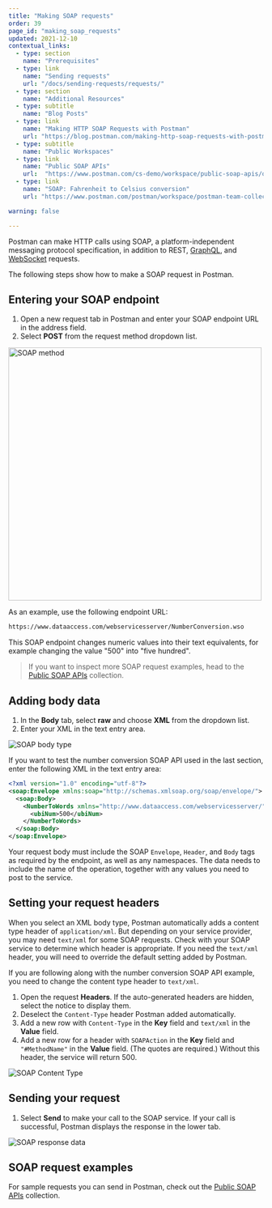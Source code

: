 ```yaml
---
title: "Making SOAP requests"
order: 39
page_id: "making_soap_requests"
updated: 2021-12-10
contextual_links:
  - type: section
    name: "Prerequisites"
  - type: link
    name: "Sending requests"
    url: "/docs/sending-requests/requests/"
  - type: section
    name: "Additional Resources"
  - type: subtitle
    name: "Blog Posts"
  - type: link
    name: "Making HTTP SOAP Requests with Postman"
    url: "https://blog.postman.com/making-http-soap-requests-with-postman/"
  - type: subtitle
    name: "Public Workspaces"
  - type: link
    name: "Public SOAP APIs"
    url:  "https://www.postman.com/cs-demo/workspace/public-soap-apis/overview"
  - type: link
    name: "SOAP: Fahrenheit to Celsius conversion"
    url: "https://www.postman.com/postman/workspace/postman-team-collections/collection/1559645-468bc02d-1eb5-40d6-bf98-b4e5c6574e41?ctx=documentation"

warning: false

---
```


Postman can make HTTP calls using SOAP, a platform-independent messaging protocol specification, in addition to REST, [GraphQL](/docs/sending-requests/supported-api-frameworks/graphql/), and [WebSocket](/docs/sending-requests/supported-api-frameworks/websocket/) requests.

The following steps show how to make a SOAP request in Postman.

## Entering your SOAP endpoint

1. Open a new request tab in Postman and enter your SOAP endpoint URL in the address field.
1. Select __POST__ from the request method dropdown list.

<img src="https://assets.postman.com/postman-docs/soap-method-v9.jpg" alt="SOAP method" width="500px"/>

As an example, use the following endpoint URL:

```xml
https://www.dataaccess.com/webservicesserver/NumberConversion.wso
```

This SOAP endpoint changes numeric values into their text equivalents, for example changing the value "500" into "five hundred".

> If you want to inspect more SOAP request examples, head to the [Public SOAP APIs](https://www.postman.com/cs-demo/workspace/public-soap-apis/overview) collection.

## Adding body data

1. In the __Body__ tab, select __raw__ and choose __XML__ from the dropdown list.
1. Enter your XML in the text entry area.

![SOAP body type](https://assets.postman.com/postman-docs/soap-body-type-v9.jpg)

If you want to test the number conversion SOAP API used in the last section, enter the following XML in the text entry area:

```xml
<?xml version="1.0" encoding="utf-8"?>
<soap:Envelope xmlns:soap="http://schemas.xmlsoap.org/soap/envelope/">
  <soap:Body>
    <NumberToWords xmlns="http://www.dataaccess.com/webservicesserver/">
      <ubiNum>500</ubiNum>
    </NumberToWords>
  </soap:Body>
</soap:Envelope>
```

Your request body must include the SOAP `Envelope`, `Header`, and `Body` tags as required by the endpoint, as well as any namespaces. The data needs to include the name of the operation, together with any values you need to post to the service.

## Setting your request headers

When you select an XML body type, Postman automatically adds a content type header of `application/xml`. But depending on your service provider, you may need `text/xml` for some SOAP requests. Check with your SOAP service to determine which header is appropriate. If you need the `text/xml` header, you will need to override the default setting added by Postman.

If you are following along with the number conversion SOAP API example, you need to change the content type header to `text/xml`.

1. Open the request __Headers__. If the auto-generated headers are hidden, select the notice to display them.
1. Deselect the `Content-Type` header Postman added automatically.
1. Add a new row with `Content-Type` in the __Key__ field and `text/xml` in the __Value__ field.
1. Add a new row for a header with  `SOAPAction` in the __Key__ field and `"#MethodName"` in the __Value__ field. (The quotes are required.) Without this header, the service will return 500.

![SOAP Content Type](https://assets.postman.com/postman-docs/soap-content-type-v9.jpg)

## Sending your request

1. Select __Send__ to make your call to the SOAP service. If your call is successful, Postman displays the response in the lower tab.

![SOAP response data](https://assets.postman.com/postman-docs/soap-response-data-v9.jpg)

## SOAP request examples

For sample requests you can send in Postman, check out the [Public SOAP APIs](https://www.postman.com/cs-demo/workspace/public-soap-apis/overview) collection.
